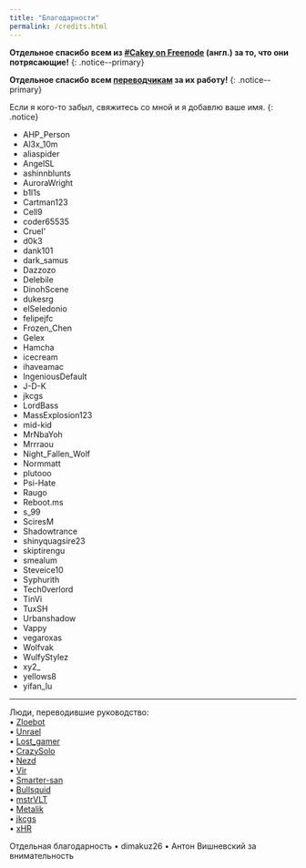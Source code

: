 ```yaml
---
title: "Благодарности"
permalink: /credits.html
---
```


**Отдельное спасибо всем из [#Cakey on Freenode](http://webchat.freenode.net/?channels=%23Cakey) (англ.) за то, что они потрясающие!**
{: .notice--primary}

**Отдельное спасибо всем [переводчикам](https://translate.3ds.guide/) за их работу!**
{: .notice--primary}

Если я кого-то забыл, свяжитесь со мной и я добавлю ваше имя.
{: .notice}

+ AHP_Person
+ Al3x_10m
+ aliaspider
+ AngelSL
+ ashinnblunts
+ AuroraWright
+ b1l1s
+ Cartman123
+ Cell9
+ coder65535
+ Cruel'
+ d0k3
+ dank101
+ dark_samus
+ Dazzozo
+ Delebile
+ DinohScene
+ dukesrg
+ elSeledonio
+ felipejfc
+ Frozen_Chen
+ Gelex
+ Hamcha
+ icecream
+ ihaveamac
+ IngeniousDefault
+ J-D-K
+ jkcgs
+ LordBass
+ MassExplosion123
+ mid-kid
+ MrNbaYoh
+ Mrrraou
+ Night_Fallen_Wolf
+ Normmatt
+ plutooo
+ Psi-Hate
+ Raugo
+ Reboot.ms
+ s_99
+ SciresM
+ Shadowtrance
+ shinyquagsire23
+ skiptirengu
+ smealum
+ Steveice10
+ Syphurith
+ Tech0verlord
+ TinVi
+ TuxSH
+ Urbanshadow
+ Vappy
+ vegaroxas
+ Wolfvak
+ WulfyStylez
+ xy2_
+ yellows8
+ yifan_lu

___

Люди, переводившие руководство:     
• [Zloebot](https://crowdin.com/profile/Aibot)   
• [Unrael](https://crowdin.com/profile/Unrael)   
• [Lost_gamer](https://crowdin.com/profile/Lost_gamer)   
• [CrazySolo](https://crowdin.com/profile/CrazySolo)   
• [Nezd](https://crowdin.com/profile/yanpalis)   
• [Vir](https://crowdin.com/profile/admiin159)   
• [Smarter-san](https://crowdin.com/profile/Smarter-san)   
• [Bullsquid](https://crowdin.com/profile/Bullsquid)   
• [mstrVLT](https://crowdin.com/profile/mstrVLT)   
• [Metalik](https://crowdin.com/profile/Metalik)   
• [jkcgs](https://crowdin.com/profile/jkcgs)   
• [xHR](https://crowdin.com/profile/rashevskyv)   

Отдельная благодарность 
• dimakuz26
• Антон Вишневский за внимательность 